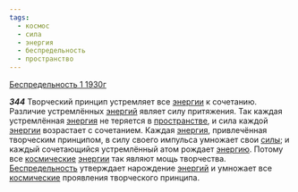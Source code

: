 ```yaml
---
tags:
  - космос
  - сила
  - энергия
  - беспредельность
  - пространство
---
```


[Беспредельность 1 1930г](https://127.0.0.1:4002/agni/1930)

___344___
Творческий принцип устремляет все [энергии](../../../tags/#[энергия](../../../tags/#энергия)) к сочетанию. Различие устремлённых [энергий](../../../tags/#[энергия](../../../tags/#энергия)) являет силу притяжения. Так каждая устремлённая [энергия](../../../tags/#энергия) не теряется в [пространстве](../../../tags/#пространство), и сила каждой [энергии](../../../tags/#[энергия](../../../tags/#энергия)) возрастает с сочетанием. Каждая [энергия](../../../tags/#энергия), привлечённая творческим принципом, в силу своего импульса умножает свои [силы](../../../tags/#сила); и каждый сочетающийся устремлённый атом рождает [энергию](../../../tags/#энергия). Потому все [космические](../../../tags/#космос) [энергии](../../../tags/#[энергия](../../../tags/#энергия)) так являют мощь творчества. [Беспредельность](../../../tags/#беспредельность) утверждает нарождение [энергий](../../../tags/#[энергия](../../../tags/#энергия)) и умножает все [космические](../../../tags/#космос) проявления творческого принципа.